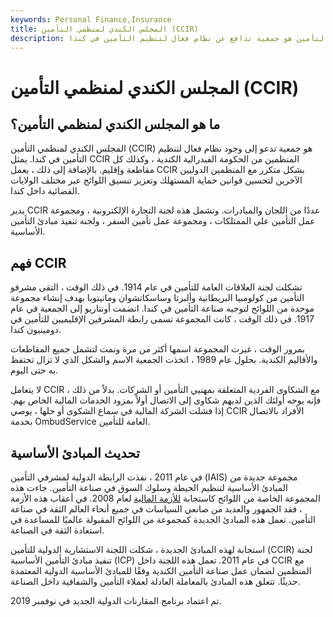 ```yaml
---
keywords: Personal Finance,Insurance
title: المجلس الكندي لمنظمي التأمين (CCIR)
description: المجلس الكندي لمنظمي التأمين هو جمعية تدافع عن نظام فعال لتنظيم التأمين في كندا.
---
```


# المجلس الكندي لمنظمي التأمين (CCIR)
## ما هو المجلس الكندي لمنظمي التأمين؟

المجلس الكندي لمنظمي التأمين (CCIR) هو جمعية تدعو إلى وجود نظام فعال لتنظيم التأمين في كندا. يمثل CCIR المنظمين من الحكومة الفيدرالية الكندية ، وكذلك كل مقاطعة وإقليم. بالإضافة إلى ذلك ، يعمل CCIR بشكل متكرر مع المنظمين الدوليين الآخرين لتحسين قوانين حماية المستهلك وتعزيز تنسيق اللوائح عبر مختلف الولايات القضائية داخل كندا.

يدير CCIR عددًا من اللجان والمبادرات. وتشمل هذه لجنة التجارة الإلكترونية ، ومجموعة عمل التأمين على الممتلكات ، ومجموعة عمل تأمين السفر ، ولجنة تنفيذ مبادئ التأمين الأساسية.

## فهم CCIR

تشكلت لجنة العلاقات العامة للتأمين في عام 1914. في ذلك الوقت ، التقى مشرفو التأمين من كولومبيا البريطانية وألبرتا وساسكاتشوان ومانيتوبا بهدف إنشاء مجموعة موحدة من اللوائح لتوجيه صناعة التأمين في كندا. انضمت أونتاريو إلى الجمعية في عام 1917. في ذلك الوقت ، كانت المجموعة تسمى رابطة المشرفين الإقليميين للتأمين في دومينيون كندا.

بمرور الوقت ، غيرت المجموعة اسمها أكثر من مرة ونمت لتشمل جميع المقاطعات والأقاليم الكندية. بحلول عام 1989 ، اتخذت الجمعية الاسم والشكل الذي لا تزال تحتفظ به حتى اليوم.

لا يتعامل CCIR مع الشكاوى الفردية المتعلقة بمهنيي التأمين أو الشركات. بدلاً من ذلك ، فإنه يوجه أولئك الذين لديهم شكاوى إلى الاتصال أولاً بمزود الخدمات المالية الخاص بهم. إذا فشلت الشركة المالية في سماع الشكوى أو حلها ، يوصي CCIR الأفراد بالاتصال بخدمة OmbudService العامة للتأمين.

## تحديث المبادئ الأساسية

في عام 2011 ، نفذت الرابطة الدولية لمشرفي التأمين (IAIS) مجموعة جديدة من المبادئ الأساسية لتنظيم الحيطة وسلوك السوق في صناعة التأمين. جاءت هذه المجموعة الخاصة من اللوائح كاستجابة [للأزمة المالية](/financial-crisis) لعام 2008. في أعقاب هذه الأزمة ، فقد الجمهور والعديد من صانعي السياسات في جميع أنحاء العالم الثقة في صناعة التأمين. تعمل هذه المبادئ الجديدة كمجموعة من اللوائح المقبولة عالميًا للمساعدة في استعادة الثقة في الصناعة.

استجابة لهذه المبادئ الجديدة ، شكلت اللجنة الاستشارية الدولية للتأمين (CCIR) لجنة تنفيذ مبادئ التأمين الأساسية (ICP) في عام 2011. تعمل هذه اللجنة داخل CCIR مع المنظمين لضمان عمل صناعة التأمين الكندية وفقًا للمبادئ الأساسية الدولية المعتمدة حديثًا. تتعلق هذه المبادئ بالمعاملة العادلة لعملاء التأمين والشفافية داخل الصناعة.

تم اعتماد برنامج المقارنات الدولية الجديد في نوفمبر 2019.


